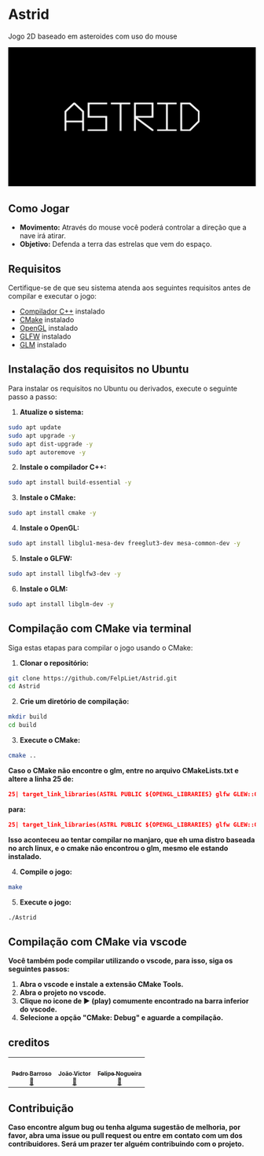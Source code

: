 # Astrid
Jogo 2D baseado em asteroides com uso do mouse

![Logo](assets/2.jpg)

## Como Jogar

- **Movimento:** Através do mouse você poderá controlar a direção que a nave irá atirar.
- **Objetivo:** Defenda a terra das estrelas que vem do espaço.

## Requisitos

Certifique-se de que seu sistema atenda aos seguintes requisitos antes de compilar e executar o jogo:

- [Compilador C++](https://gcc.gnu.org/) instalado
- [CMake](https://cmake.org/) instalado
- [OpenGL](https://www.opengl.org/) instalado
- [GLFW](https://www.glfw.org/) instalado
- [GLM](https://glm.g-truc.net/0.9.9/index.html) instalado

## Instalação dos requisitos no Ubuntu

Para instalar os requisitos no Ubuntu ou derivados, execute o seguinte passo a passo:

1. **Atualize o sistema:**

```bash
sudo apt update
sudo apt upgrade -y
sudo apt dist-upgrade -y
sudo apt autoremove -y
```
2. **Instale o compilador C++:**

```bash
sudo apt install build-essential -y
```
3. **Instale o CMake:**

```bash
sudo apt install cmake -y
```
4. **Instale o OpenGL:**

```bash
sudo apt install libglu1-mesa-dev freeglut3-dev mesa-common-dev -y
```
5. **Instale o GLFW:**

```bash
sudo apt install libglfw3-dev -y
```
6. **Instale o GLM:**

```bash
sudo apt install libglm-dev -y
```



## Compilação com CMake via terminal

Siga estas etapas para compilar o jogo usando o CMake:

1. **Clonar o repositório:**

```bash
git clone https://github.com/FelpLiet/Astrid.git
cd Astrid
```
2. **Crie um diretório de compilação:**

```bash 
mkdir build
cd build
```
3. **Execute o CMake:**
   
```bash
cmake ..
```
**Caso o CMake não encontre o glm, entre no arquivo CMakeLists.txt e altere a linha 25 de:**

```cmake
25| target_link_libraries(ASTRL PUBLIC ${OPENGL_LIBRARIES} glfw GLEW::GLEW glm::glm)
```
**para:**

```cmake
25| target_link_libraries(ASTRL PUBLIC ${OPENGL_LIBRARIES} glfw GLEW::GLEW glm)
```

**Isso aconteceu ao tentar compilar no manjaro, que eh uma distro baseada no arch linux, e o cmake não encontrou o glm, mesmo ele estando instalado.**

4. **Compile o jogo:**

```bash
make
```
5. **Execute o jogo:**

```bash
./Astrid
```
## Compilação com CMake via vscode

**Você também pode compilar utilizando o vscode, para isso, siga os seguintes passos:**

1. **Abra o vscode e instale a extensão CMake Tools.**
2. **Abra o projeto no vscode.**
3. **Clique no icone de ▶ (play) comumente encontrado na barra inferior do vscode.**
4. **Selecione a opção "CMake: Debug" e aguarde a compilação.**

## creditos

<table>
  <tr>
    <td align="center"><a href="https://github.com/ph3523"><img style="border-radius: 50%;" src="https://avatars.githubusercontent.com/u/80484091?v=4" width="150px;" alt=""/><br /><sub><b>Pedro Barroso</b></sub></a><br /><a href="mailto:ph.barroso3523@gmail.com" title="Email">📧</a></td>
    <td align="center"><a href="https://github.com/JVictor011"><img style="border-radius: 50%;" src="https://avatars.githubusercontent.com/u/91631521?v=4" width="150px;" alt=""/><br /><sub><b>João Victor</b></sub></a><br /><a href="mailto:joaovictor.20739@gmail.com" title="Email">📧</a></td>
    <td align="center"><a href="https://github.com/FelpLiet"><img style="border-radius: 50%;" src="https://avatars.githubusercontent.com/u/30266169?v=4" width="150px;" alt=""/><br /><sub><b>Felipe Nogueira</b></sub></a><br /><a href="mailto:felipe.leite23@gmail.com" title="Email">📧</a></td>
  </tr>
</table>

## Contribuição

**Caso encontre algum bug ou tenha alguma sugestão de melhoria, por favor, abra uma issue ou pull request ou entre em contato com um dos contribuidores. Será um prazer ter alguém contribuindo com o projeto.** 
